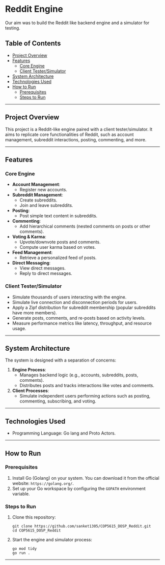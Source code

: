 # Reddit Engine
Our aim was to build the Reddit like backend engine and a simulator for testing.

## **Table of Contents**
- [Project Overview](#project-overview)
- [Features](#features)
  - [Core Engine](#core-engine)
  - [Client Tester/Simulator](#client-testersimulator)
- [System Architecture](#system-architecture)
- [Technologies Used](#technologies-used)
- [How to Run](#how-to-run)
  - [Prerequisites](#prerequisites)
  - [Steps to Run](#steps-to-run)

---

## **Project Overview**

This project is a Reddit-like engine paired with a client tester/simulator. It aims to replicate core functionalities of Reddit, such as account management, subreddit interactions, posting, commenting, and more.

---

## **Features**

### **Core Engine**
- **Account Management**:
  - Register new accounts.
- **Subreddit Management**:
  - Create subreddits.
  - Join and leave subreddits.
- **Posting**:
  - Post simple text content in subreddits.
- **Commenting**:
  - Add hierarchical comments (nested comments on posts or other comments).
- **Voting & Karma**:
  - Upvote/downvote posts and comments.
  - Compute user karma based on votes.
- **Feed Management**:
  - Retrieve a personalized feed of posts.
- **Direct Messaging**:
  - View direct messages.
  - Reply to direct messages.

### **Client Tester/Simulator**
- Simulate thousands of users interacting with the engine.
- Simulate live connection and disconnection periods for users.
- Apply a Zipf distribution for subreddit membership (popular subreddits have more members).
- Generate posts, comments, and re-posts based on activity levels.
- Measure performance metrics like latency, throughput, and resource usage.

---

## **System Architecture**

The system is designed with a separation of concerns:
1. **Engine Process**:
   - Manages backend logic (e.g., accounts, subreddits, posts, comments).
   - Distributes posts and tracks interactions like votes and comments.
2. **Client Processes**:
   - Simulate independent users performing actions such as posting, commenting, subscribing, and voting.

---

## **Technologies Used**
- Programming Language: Go lang and Proto Actors.

---

## **How to Run**

### Prerequisites
1. Install Go (Golang) on your system. You can download it from the official website: `https://golang.org/`.
2. Set up your Go workspace by configuring the `GOPATH` environment variable.

### Steps to Run
1. Clone this repository:
   ```
   git clone https://github.com/sanket1305/COP5615_DOSP_Reddit.git
   cd COP5615_DOSP_Reddit
   ```

2. Start the engine and simulator process:
   ```
   go mod tidy
   go run .
   ```

---

